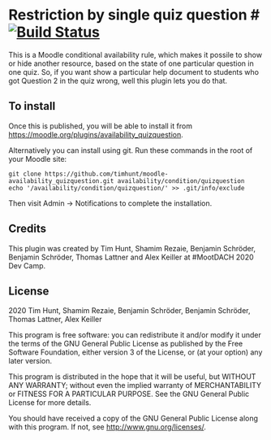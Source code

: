 # Restriction by single quiz question # [![Build Status](https://travis-ci.com/timhunt/moodle-availability_quizquestion.svg?branch=main)](https://travis-ci.com/timhunt/moodle-availability_quizquestion)

This is a Moodle conditional availability rule, which makes it possile
to show or hide another resource, based on the state of one particular question
in one quiz. So, if you want show a particular help document to students
who got Question 2 in the quiz wrong, well this plugin lets you do that.


## To install ##

Once this is published, you will be able to install it from
https://moodle.org/plugins/availability_quizquestion.

Alternatively you can install using git. Run these commands in the root of your
Moodle site:

    git clone https://github.com/timhunt/moodle-availability_quizquestion.git availability/condition/quizquestion
    echo '/availability/condition/quizquestion/' >> .git/info/exclude

Then visit Admin -> Notifications to complete the installation.


## Credits ##

This plugin was created by Tim Hunt, Shamim Rezaie, Benjamin Schröder, Benjamin Schröder, Thomas Lattner
and Alex Keiller at #MootDACH 2020 Dev Camp.


## License ##

2020 Tim Hunt, Shamim Rezaie, Benjamin Schröder, Benjamin Schröder, Thomas Lattner, Alex Keiller

This program is free software: you can redistribute it and/or modify it under
the terms of the GNU General Public License as published by the Free Software
Foundation, either version 3 of the License, or (at your option) any later
version.

This program is distributed in the hope that it will be useful, but WITHOUT ANY
WARRANTY; without even the implied warranty of MERCHANTABILITY or FITNESS FOR A
PARTICULAR PURPOSE.  See the GNU General Public License for more details.

You should have received a copy of the GNU General Public License along with
this program.  If not, see <http://www.gnu.org/licenses/>.

